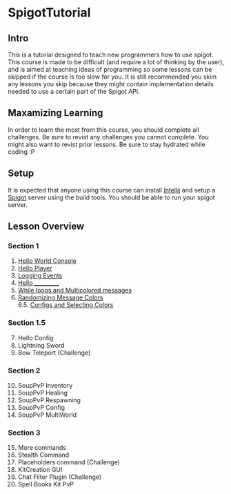 # SpigotTutorial

## Intro
This is a tutorial designed to teach new programmers how to use spigot. This course is made to be difficult (and require a lot of thinking by the user), and is aimed at teaching ideas of programming so some lessons can be skipped if the course is too slow for you. It is still recommended you skim any lessons you skip because they might contain implementation details needed to use a certain part of the Spigot API.

## Maxamizing Learning
In order to learn the most from this course, you should complete all challenges. Be sure to revist any challenges you cannot complete. You might also want to revist prior lessons. Be sure to stay hydrated while coding :P


## Setup
It is expected that anyone using this course can install [Intellij](https://www.jetbrains.com/idea/) and setup a [Spigot](https://www.spigotmc.org/) server using the build tools. You should be able to run your spigot server.

## Lesson Overview

### Section 1
1. [Hello World Console](https://github.com/Exeton/SpigotTutorial/blob/master/Lessons/Lesson%201%20~%20Hello%20World%20Console.md)
2. [Hello Player](https://github.com/Exeton/SpigotTutorial/blob/master/Lessons/Lesson%202%20~%20Hello%20World%20Message.md)
3. [Logging Events](https://github.com/Exeton/SpigotTutorial/blob/master/Lessons/Lesson%203%20~%20Logging%20Events.md)
4. [Hello _________](https://github.com/Exeton/SpigotTutorial/blob/master/Lessons/Lesson%204%20~%20Hello%20__________.md)
5. [While loops and Multicolored messages](https://github.com/Exeton/SpigotTutorial/blob/master/Lessons/Lesson%205%20~%20While%20loops%20and%20Multicolored%20messages.md)
6. [Randomizing Message Colors](https://github.com/Exeton/SpigotTutorial/blob/master/Lessons/Lesson%206%20~%20Randomizing%20Message%20Colors.md)
</br>6.5. [Configs and Selecting Colors](https://github.com/Exeton/SpigotTutorial/blob/master/Lessons/Lesson%206.5%20~%20Configs%20and%20Selecting%20Colors.md)

### Section 1.5
7. Hello Config
8. Lightning Sword
9. Bow Teleport (Challenge)

### Section 2
10. SoupPvP Inventory
11. SoupPvP Healing
12. SoupPvP Respawning
13. SoupPvP Config
14. SoupPvP MultiWorld

### Section 3
15. More commands
16. Stealth Command
17. Placeholders command (Challenge)
18. KitCreation GUI
19. Chat Filter Plugin (Challenge)
20. Spell Books Kit PvP
